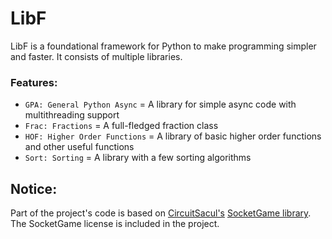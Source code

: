 # LibF

LibF is a foundational framework for Python to make programming simpler and faster. It consists of multiple libraries.

### Features:
 - `GPA: General Python Async` = A library for simple async code with multithreading support
 - `Frac: Fractions` = A full-fledged fraction class
 - `HOF: Higher Order Functions` = A library of basic higher order functions and other useful functions
 - `Sort: Sorting` = A library with a few sorting algorithms


## Notice:  
Part of the project's code is based on [CircuitSacul's](https://github.com/CircuitSacul) [SocketGame library](https://github.com/CircuitSacul/SocketGame).
The SocketGame license is included in the project.
